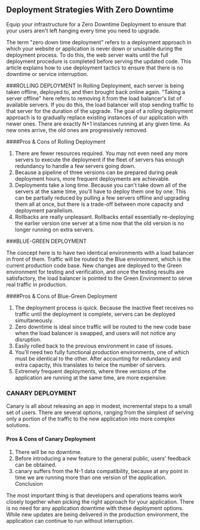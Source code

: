 ## Deployment Strategies With Zero Downtime
Equip your infrastructure for a Zero Downtime Deployment to ensure that your users aren't left hanging every time you need to upgrade. 

The term "zero down time deployment" refers to a deployment approach in which your website or application is never down or unusable during the deployment process. To do this, the web server waits until the full deployment procedure is completed before serving the updated code.
This article explains how to use deployment tactics to ensure that there is no downtime or service interruption.

###ROLLING DEPLOYMENT
In Rolling Deployment, each server is being taken offline, deployed to, and then brought back online again. "Taking a server offline" here refers to removing it from the load balancer's list of available servers. If you do this, the load balancer will stop sending traffic to that server for the duration of the upgrade.
The goal of a rolling deployment approach is to gradually replace existing instances of our application with newer ones. There are exactly N+1 instances running at any given time. As new ones arrive, the old ones are progressively removed.
 
####Pros & Cons of Rolling Deployment
1. There are fewer resources required. You may not even need any more servers to execute the deployment if the fleet of servers has enough redundancy to handle a few servers going down.
2. Because a pipeline of three versions can be prepared during peak deployment hours, more frequent deployments are achievable.
3. Deployments take a long time. Because you can't take down all of the servers at the same time, you'll have to deploy them one by one. This can be partially reduced by pulling a few servers offline and upgrading them all at once, but there is a trade-off between more capacity and deployment parallelism.
4. Rollbacks are really unpleasant. Rollbacks entail essentially re-deploying the earlier version one server at a time now that the old version is no longer running on extra servers.

###BLUE-GREEN DEPLOYMENT

The concept here is to have two identical environments with a load balancer in front of them. Traffic will be routed to the Blue environment, which is the current production code base. New changes are deployed to the Green environment for testing and verification, and once the testing results are satisfactory, the load balancer is pointed to the Green Environment to serve real traffic in production.
 
 
####Pros & Cons of Blue-Green Deployment
1. The deployment process is quick. Because the inactive fleet receives no traffic until the deployment is complete, servers can be deployed simultaneously.
2. Zero downtime is ideal since traffic will be routed to the new code base when the load balancer is swapped, and users will not notice any disruption.
3. Easily rolled back to the previous environment in case of issues.
4. You'll need two fully functional production environments, one of which must be identical to the other. After accounting for redundancy and extra capacity, this translates to twice the number of servers.
5. Extremely frequent deployments, where three versions of the application are running at the same time, are more expensive.

### CANARY DEPLOYMENT
Canary is all about releasing an app in modest, incremental steps to a small set of users. There are several options, ranging from the simplest of serving only a portion of the traffic to the new application into more complex solutions.
 
#### Pros & Cons of Canary Deployment
1. There will be no downtime.
2. Before introducing a new feature to the general public, users' feedback can be obtained.
3. canary suffers from the N-1 data compatibility, because at any point in time we are running more than one version of the application.
Conclusion

The most important thing is that developers and operations teams work closely together when picking the right approach for your application. There is no need for any application downtime with these deployment options. While new updates are being delivered in the production environment, the application can continue to run without interruption.
